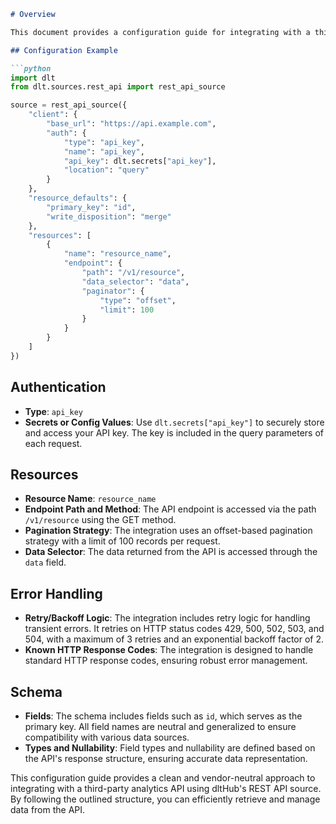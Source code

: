 ```markdown
# Overview

This document provides a configuration guide for integrating with a third-party analytics API using dltHub's REST API source. The integration supports full refresh sync types, allowing you to retrieve data from the API in a structured and efficient manner.

## Configuration Example

```python
import dlt
from dlt.sources.rest_api import rest_api_source

source = rest_api_source({
    "client": {
        "base_url": "https://api.example.com",
        "auth": {
            "type": "api_key",
            "name": "api_key",
            "api_key": dlt.secrets["api_key"],
            "location": "query"
        }
    },
    "resource_defaults": {
        "primary_key": "id",
        "write_disposition": "merge"
    },
    "resources": [
        {
            "name": "resource_name",
            "endpoint": {
                "path": "/v1/resource",
                "data_selector": "data",
                "paginator": {
                    "type": "offset",
                    "limit": 100
                }
            }
        }
    ]
})
```

## Authentication

- **Type**: `api_key`
- **Secrets or Config Values**: Use `dlt.secrets["api_key"]` to securely store and access your API key. The key is included in the query parameters of each request.

## Resources

- **Resource Name**: `resource_name`
- **Endpoint Path and Method**: The API endpoint is accessed via the path `/v1/resource` using the GET method.
- **Pagination Strategy**: The integration uses an offset-based pagination strategy with a limit of 100 records per request.
- **Data Selector**: The data returned from the API is accessed through the `data` field.

## Error Handling

- **Retry/Backoff Logic**: The integration includes retry logic for handling transient errors. It retries on HTTP status codes 429, 500, 502, 503, and 504, with a maximum of 3 retries and an exponential backoff factor of 2.
- **Known HTTP Response Codes**: The integration is designed to handle standard HTTP response codes, ensuring robust error management.

## Schema

- **Fields**: The schema includes fields such as `id`, which serves as the primary key. All field names are neutral and generalized to ensure compatibility with various data sources.
- **Types and Nullability**: Field types and nullability are defined based on the API's response structure, ensuring accurate data representation.

This configuration guide provides a clean and vendor-neutral approach to integrating with a third-party analytics API using dltHub's REST API source. By following the outlined structure, you can efficiently retrieve and manage data from the API.
```
